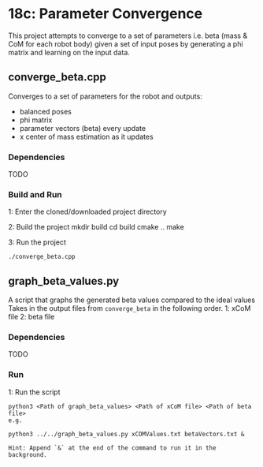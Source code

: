 # 18c: Parameter Convergence
This project attempts to converge to a set of parameters i.e. beta (mass & CoM for each robot body) given a set of input poses by generating a phi matrix and learning on the input data.

## converge\_beta.cpp
Converges to a set of parameters for the robot and outputs:
- balanced poses
- phi matrix
- parameter vectors (beta) every update
- x center of mass estimation as it updates

### Dependencies
TODO

### Build and Run
1: Enter the cloned/downloaded project directory

2: Build the project
    mkdir build
    cd build
    cmake ..
    make

3: Run the project

    ./converge_beta.cpp

## graph\_beta\_values.py
A script that graphs the generated beta values compared to the ideal values
Takes in the output files from `converge_beta` in the following order.
1: xCoM file
2: beta file

### Dependencies
TODO

### Run
1: Run the script

    python3 <Path of graph_beta_values> <Path of xCoM file> <Path of beta file>
    e.g.

    python3 ../../graph_beta_values.py xCOMValues.txt betaVectors.txt &

    Hint: Append `&` at the end of the command to run it in the background.

